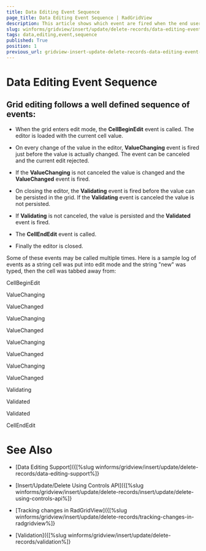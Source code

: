 ```yaml
---
title: Data Editing Event Sequence
page_title: Data Editing Event Sequence | RadGridView
description: This article shows which event are fired when the end user performs data editing operation.
slug: winforms/gridview/insert/update/delete-records/data-editing-event-sequence
tags: data,editing,event,sequence
published: True
position: 1
previous_url: gridview-insert-update-delete-records-data-editing-event-sequence
---
```


# Data Editing Event Sequence

## Grid editing follows a well defined sequence of events: 

* When the grid enters edit mode, the __CellBeginEdit__ event is called. The editor is loaded with the current cell value.

* On every change of the value in the editor, __ValueChanging__ event is fired just before the value is actually changed. The event can be canceled and the current edit rejected.

* If the __ValueChanging__ is not canceled the value is changed and the __ValueChanged__ event is fired.

* On closing the editor, the __Validating__ event is fired before the value can be persisted in the grid. If the __Validating__ event is canceled the value is not persisted.

* If __Validating__ is not canceled, the value is persisted and the __Validated__ event is fired.

* The __CellEndEdit__ event is called. 

* Finally the editor is closed.

Some of these events may be called multiple times. Here is a sample log of events as a string cell was put into edit mode and the string "new" was typed, then the cell was tabbed away from:

CellBeginEdit

ValueChanging

ValueChanged

ValueChanging

ValueChanged

ValueChanging

ValueChanged

ValueChanging

ValueChanged

Validating

Validated

Validated

CellEndEdit
# See Also
* [Data Editing Support]({[%slug winforms/gridview/insert/update/delete-records/data-editing-support%]}

* [Insert/Update/Delete Using Controls API]({[%slug winforms/gridview/insert/update/delete-records/insert/update/delete-using-controls-api%]}

* [Tracking changes in RadGridView]({[%slug winforms/gridview/insert/update/delete-records/tracking-changes-in-radgridview%]}

* [Validation]({[%slug winforms/gridview/insert/update/delete-records/validation%]}

